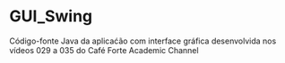 # GUI_Swing
Código-fonte Java da aplicaćão com interface gráfica desenvolvida nos vídeos 029 a 035 do Café Forte Academic Channel 

